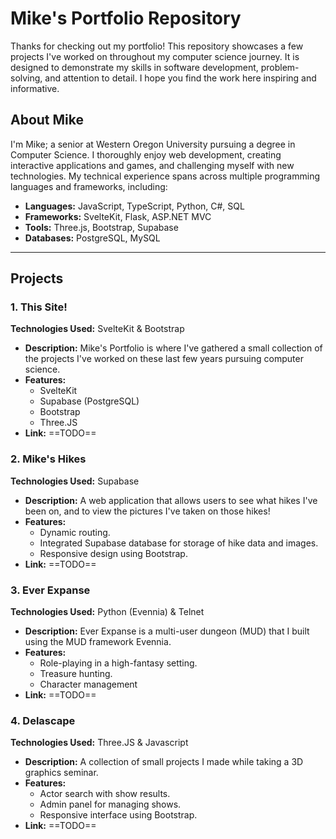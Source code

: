 # Mike's Portfolio Repository

Thanks for checking out my portfolio! This repository showcases a few projects I've worked on throughout my computer science journey. It is designed to demonstrate my skills in software development, problem-solving, and attention to detail. I hope you find the work here inspiring and informative. 
 
## About Mike

I'm Mike; a senior at Western Oregon University pursuing a degree in Computer Science. I thoroughly enjoy web development, creating interactive applications and games, and challenging myself with new technologies. My technical experience spans across multiple programming languages and frameworks, including:

- **Languages:** JavaScript, TypeScript, Python, C#, SQL
- **Frameworks:** SvelteKit, Flask, ASP.NET MVC
- **Tools:** Three.js, Bootstrap, Supabase
- **Databases:** PostgreSQL, MySQL
---
## Projects
### 1. This Site!
**Technologies Used:** SvelteKit & Bootstrap

- **Description:** Mike's Portfolio is where I've gathered a small collection of the projects I've worked on these last few years pursuing computer science.
- **Features:** 
	- SvelteKit
	- Supabase (PostgreSQL)
	- Bootstrap
	- Three.JS
- **Link:** ==TODO==

### 2. **Mike's Hikes**
**Technologies Used:** Supabase

- **Description:** A web application that allows users to see what hikes I've been on, and to view the pictures I've taken on those hikes!
- **Features:** 
  - Dynamic routing.
  - Integrated Supabase database for storage of hike data and images.
  - Responsive design using Bootstrap.
- **Link:** ==TODO==
  
### 3. **Ever Expanse**
**Technologies Used:** Python (Evennia) & Telnet

- **Description:** Ever Expanse is a multi-user dungeon (MUD) that I built using the MUD framework Evennia.
- **Features:** 
  - Role-playing in a high-fantasy setting.
  - Treasure hunting.
  - Character management
- **Link:** ==TODO==

### 4. **Delascape**
**Technologies Used:** Three.JS & Javascript

- **Description:** A collection of small projects I made while taking a 3D graphics seminar.
- **Features:**
  - Actor search with show results.
  - Admin panel for managing shows.
  - Responsive interface using Bootstrap.
- **Link:** ==TODO==
